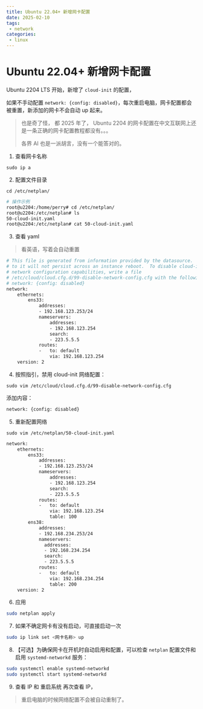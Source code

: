 ```yaml
---
title: Ubuntu 22.04+ 新增网卡配置
date: 2025-02-10
tags:
 - network
categories:
 - linux
---
```


# Ubuntu 22.04+ 新增网卡配置

Ubuntu  2204 LTS 开始，新增了 `cloud-init` 的配置，

如果不手动配置 `network: {config: disabled}`，每次重启电脑，网卡配置都会被重置，新添加的网卡不会自动 up 起来。

> 也是奇了怪， 都 2025 年了， Ubuntu 2204 的网卡配置在中文互联网上还是一条正确的网卡配置教程都没有。。。
>
> 各界 AI 也是一派胡言，没有一个能答对的。



1. 查看网卡名称

```
sudo ip a
```



2. 配置文件目录

```
cd /etc/netplan/
```

```bash
# 操作示例
root@u2204:/home/perry# cd /etc/netplan/
root@u2204:/etc/netplan# ls
50-cloud-init.yaml
root@u2204:/etc/netplan# cat 50-cloud-init.yaml 
```



3. 查看 yaml

> 看英语，写着会自动重置

```bash
# This file is generated from information provided by the datasource.  Changes
# to it will not persist across an instance reboot.  To disable cloud-init's
# network configuration capabilities, write a file
# /etc/cloud/cloud.cfg.d/99-disable-network-config.cfg with the following:
# network: {config: disabled}
network:
    ethernets:
        ens33:
            addresses:
            - 192.168.123.253/24
            nameservers:
                addresses:
                - 192.168.123.254
                search:
                - 223.5.5.5
            routes:
            -   to: default
                via: 192.168.123.254
    version: 2

```



4. 按照指引，禁用 cloud-init 网络配置：

```
sudo vim /etc/cloud/cloud.cfg.d/99-disable-network-config.cfg
```

添加内容：

```bash
network: {config: disabled}
```



5. 重新配置网络

```
sudo vim /etc/netplan/50-cloud-init.yaml
```

```sh
network:
    ethernets:
        ens33:
            addresses:
            - 192.168.123.253/24
            nameservers:
                addresses:
                - 192.168.123.254
                search:
                - 223.5.5.5
            routes:
            -   to: default
                via: 192.168.123.254
                table: 100
        ens38:
            addresses:
            - 192.168.234.253/24
            nameservers:
              addresses:
              - 192.168.234.254
              search:
              - 223.5.5.5
            routes:
            -   to: default
                via: 192.168.234.254
                table: 200
    version: 2
```



6. 应用

```sh
sudo netplan apply
```



7. 如果不确定网卡有没有启动，可直接启动一次

```sh
sudo ip link set <网卡名称> up
```



8. 【可选】为确保网卡在开机时自动启用和配置，可以检查 `netplan` 配置文件和启用 `systemd-networkd` 服务：

```sh
sudo systemctl enable systemd-networkd
sudo systemctl start systemd-networkd
```



9. 查看 IP 和 重启系统 再次查看 IP，

> 重启电脑的时候网络配置不会被自动重制了。

